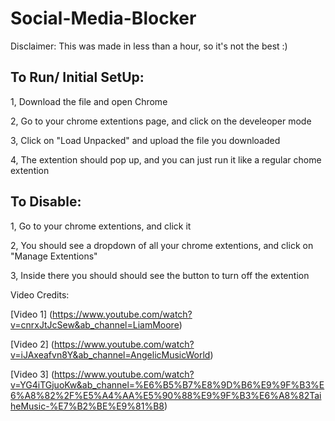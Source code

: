 # Social-Media-Blocker

Disclaimer: This was made in less than a hour, so it's not the best :)

## To Run/ Initial SetUp:

1, Download the file and open Chrome

2, Go to your chrome extentions page, and click on the develeoper mode

3, Click on "Load Unpacked" and upload the file you downloaded

4, The extention should pop up, and you can just run it like a regular chome extention 

## To Disable:

1, Go to your chrome extentions, and click it

2, You should see a dropdown of all your chrome extentions, and click on "Manage Extentions"

3, Inside there you should should see the button to turn off the extention




Video Credits: 

[Video 1] (https://www.youtube.com/watch?v=cnrxJtJcSew&ab_channel=LiamMoore)

[Video 2] (https://www.youtube.com/watch?v=iJAxeafvn8Y&ab_channel=AngelicMusicWorld)

[Video 3] (https://www.youtube.com/watch?v=YG4iTGjuoKw&ab_channel=%E6%B5%B7%E8%9D%B6%E9%9F%B3%E6%A8%82%2F%E5%A4%AA%E5%90%88%E9%9F%B3%E6%A8%82TaiheMusic-%E7%B2%BE%E9%81%B8)
